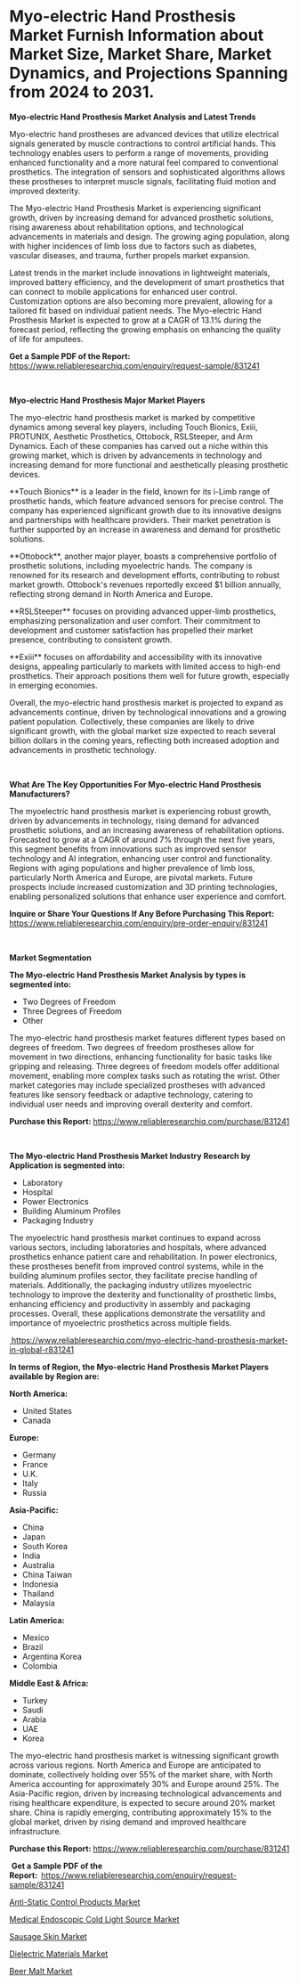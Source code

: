<p><h1>Myo-electric Hand Prosthesis Market Furnish Information about Market Size, Market Share, Market Dynamics, and Projections Spanning from 2024 to 2031.</h1></p><p><strong>Myo-electric Hand Prosthesis Market Analysis and Latest Trends</strong></p>
<p><p>Myo-electric hand prostheses are advanced devices that utilize electrical signals generated by muscle contractions to control artificial hands. This technology enables users to perform a range of movements, providing enhanced functionality and a more natural feel compared to conventional prosthetics. The integration of sensors and sophisticated algorithms allows these prostheses to interpret muscle signals, facilitating fluid motion and improved dexterity.</p><p>The Myo-electric Hand Prosthesis Market is experiencing significant growth, driven by increasing demand for advanced prosthetic solutions, rising awareness about rehabilitation options, and technological advancements in materials and design. The growing aging population, along with higher incidences of limb loss due to factors such as diabetes, vascular diseases, and trauma, further propels market expansion.</p><p>Latest trends in the market include innovations in lightweight materials, improved battery efficiency, and the development of smart prosthetics that can connect to mobile applications for enhanced user control. Customization options are also becoming more prevalent, allowing for a tailored fit based on individual patient needs. The Myo-electric Hand Prosthesis Market is expected to grow at a CAGR of 13.1% during the forecast period, reflecting the growing emphasis on enhancing the quality of life for amputees.</p></p>
<p><strong>Get a Sample PDF of the Report:&nbsp;</strong> <a href="https://www.reliableresearchiq.com/enquiry/request-sample/831241?utm_campaign=1137&utm_medium=2&utm_source=Github&utm_content=ia&utm_term=08102024&utm_id=myo-electric-hand-prosthesis">https://www.reliableresearchiq.com/enquiry/request-sample/831241</a></p>
<p>&nbsp;</p>
<p><strong>Myo-electric Hand Prosthesis Major Market Players</strong></p>
<p><p>The myo-electric hand prosthesis market is marked by competitive dynamics among several key players, including Touch Bionics, Exiii, PROTUNIX, Aesthetic Prosthetics, Ottobock, RSLSteeper, and Arm Dynamics. Each of these companies has carved out a niche within this growing market, which is driven by advancements in technology and increasing demand for more functional and aesthetically pleasing prosthetic devices.</p><p>**Touch Bionics** is a leader in the field, known for its i-Limb range of prosthetic hands, which feature advanced sensors for precise control. The company has experienced significant growth due to its innovative designs and partnerships with healthcare providers. Their market penetration is further supported by an increase in awareness and demand for prosthetic solutions.</p><p>**Ottobock**, another major player, boasts a comprehensive portfolio of prosthetic solutions, including myoelectric hands. The company is renowned for its research and development efforts, contributing to robust market growth. Ottobock's revenues reportedly exceed $1 billion annually, reflecting strong demand in North America and Europe.</p><p>**RSLSteeper** focuses on providing advanced upper-limb prosthetics, emphasizing personalization and user comfort. Their commitment to development and customer satisfaction has propelled their market presence, contributing to consistent growth.</p><p>**Exiii** focuses on affordability and accessibility with its innovative designs, appealing particularly to markets with limited access to high-end prosthetics. Their approach positions them well for future growth, especially in emerging economies.</p><p>Overall, the myo-electric hand prosthesis market is projected to expand as advancements continue, driven by technological innovations and a growing patient population. Collectively, these companies are likely to drive significant growth, with the global market size expected to reach several billion dollars in the coming years, reflecting both increased adoption and advancements in prosthetic technology.</p></p>
<p>&nbsp;</p>
<p><strong>What Are The Key Opportunities For Myo-electric Hand Prosthesis Manufacturers?</strong></p>
<p><p>The myoelectric hand prosthesis market is experiencing robust growth, driven by advancements in technology, rising demand for advanced prosthetic solutions, and an increasing awareness of rehabilitation options. Forecasted to grow at a CAGR of around 7% through the next five years, this segment benefits from innovations such as improved sensor technology and AI integration, enhancing user control and functionality. Regions with aging populations and higher prevalence of limb loss, particularly North America and Europe, are pivotal markets. Future prospects include increased customization and 3D printing technologies, enabling personalized solutions that enhance user experience and comfort.</p></p>
<p><strong>Inquire or Share Your Questions If Any Before Purchasing This Report:</strong> <a href="https://www.reliableresearchiq.com/enquiry/pre-order-enquiry/831241?utm_campaign=1137&utm_medium=2&utm_source=Github&utm_content=ia&utm_term=08102024&utm_id=myo-electric-hand-prosthesis">https://www.reliableresearchiq.com/enquiry/pre-order-enquiry/831241</a></p>
<p>&nbsp;</p>
<p><strong>Market Segmentation</strong></p>
<p><strong>The Myo-electric Hand Prosthesis Market Analysis by types is segmented into:</strong></p>
<p><ul><li>Two Degrees of Freedom</li><li>Three Degrees of Freedom</li><li>Other</li></ul></p>
<p><p>The myo-electric hand prosthesis market features different types based on degrees of freedom. Two degrees of freedom prostheses allow for movement in two directions, enhancing functionality for basic tasks like gripping and releasing. Three degrees of freedom models offer additional movement, enabling more complex tasks such as rotating the wrist. Other market categories may include specialized prostheses with advanced features like sensory feedback or adaptive technology, catering to individual user needs and improving overall dexterity and comfort.</p></p>
<p><strong>Purchase this Report:&nbsp;</strong><a href="https://www.reliableresearchiq.com/purchase/831241?utm_campaign=1137&utm_medium=2&utm_source=Github&utm_content=ia&utm_term=08102024&utm_id=myo-electric-hand-prosthesis">https://www.reliableresearchiq.com/purchase/831241</a></p>
<p>&nbsp;</p>
<p><strong>The Myo-electric Hand Prosthesis Market Industry Research by Application is segmented into:</strong></p>
<p><ul><li>Laboratory</li><li>Hospital</li><li>Power Electronics</li><li>Building Aluminum Profiles</li><li>Packaging Industry</li></ul></p>
<p><p>The myoelectric hand prosthesis market continues to expand across various sectors, including laboratories and hospitals, where advanced prosthetics enhance patient care and rehabilitation. In power electronics, these prostheses benefit from improved control systems, while in the building aluminum profiles sector, they facilitate precise handling of materials. Additionally, the packaging industry utilizes myoelectric technology to improve the dexterity and functionality of prosthetic limbs, enhancing efficiency and productivity in assembly and packaging processes. Overall, these applications demonstrate the versatility and importance of myoelectric prosthetics across multiple fields.</p></p>
<p><a href="https://www.reliableresearchiq.com/myo-electric-hand-prosthesis-market-in-global-r831241?utm_campaign=1137&utm_medium=2&utm_source=Github&utm_content=ia&utm_term=08102024&utm_id=myo-electric-hand-prosthesis">&nbsp;https://www.reliableresearchiq.com/myo-electric-hand-prosthesis-market-in-global-r831241</a></p>
<p><strong>In terms of Region, the Myo-electric Hand Prosthesis Market Players available by Region are:</strong></p>
<p>
    <p> <strong> North America: </strong>
        <ul>
            <li>United States</li>
            <li>Canada</li>
        </ul>
        </p> 
    <p> <strong> Europe: </strong>
        <ul>
            <li>Germany</li>
            <li>France</li>
            <li>U.K.</li>
            <li>Italy</li>
            <li>Russia</li>
        </ul>
        </p> 
    <p> <strong> Asia-Pacific: </strong>
        <ul>
            <li>China</li>
            <li>Japan</li>
            <li>South Korea</li>
            <li>India</li>
            <li>Australia</li>
            <li>China Taiwan</li>
            <li>Indonesia</li>
            <li>Thailand</li>
            <li>Malaysia</li>
        </ul>
        </p> 
    <p> <strong> Latin America: </strong>
        <ul>
            <li>Mexico</li>
            <li>Brazil</li>
            <li>Argentina Korea</li>
            <li>Colombia</li>
        </ul>
        </p> 
    <p> <strong> Middle East & Africa: </strong>
        <ul>
            <li>Turkey</li>
            <li>Saudi</li>
            <li>Arabia</li>
            <li>UAE</li>
            <li>Korea</li>
        </ul>
    </p>
    </p>
<p><p>The myo-electric hand prosthesis market is witnessing significant growth across various regions. North America and Europe are anticipated to dominate, collectively holding over 55% of the market share, with North America accounting for approximately 30% and Europe around 25%. The Asia-Pacific region, driven by increasing technological advancements and rising healthcare expenditure, is expected to secure around 20% market share. China is rapidly emerging, contributing approximately 15% to the global market, driven by rising demand and improved healthcare infrastructure.</p></p>
<p><strong>Purchase this Report: </strong><a href="https://www.reliableresearchiq.com/purchase/831241?utm_campaign=1137&utm_medium=2&utm_source=Github&utm_content=ia&utm_term=08102024&utm_id=myo-electric-hand-prosthesis">https://www.reliableresearchiq.com/purchase/831241</a></p>
<p>&nbsp;<strong>Get a Sample PDF of the Report:&nbsp;&nbsp;</strong><a href="https://www.reliableresearchiq.com/enquiry/request-sample/831241?utm_campaign=1137&utm_medium=2&utm_source=Github&utm_content=ia&utm_term=08102024&utm_id=myo-electric-hand-prosthesis">https://www.reliableresearchiq.com/enquiry/request-sample/831241</a></p>
<p><strong></strong></p>
<p><p><a href="https://github.com/greggdurhan6d03/Market-Research-Report-List-1/blob/main/anti-static-control-products-market.md?utm_campaign=1137&utm_medium=2&utm_source=Github&utm_content=ia&utm_term=08102024&utm_id=myo-electric-hand-prosthesis">Anti-Static Control Products Market</a></p><p><a href="https://github.com/twableoafc/Market-Research-Report-List-1/blob/main/medical-endoscopic-cold-light-source-market.md?utm_campaign=1137&utm_medium=2&utm_source=Github&utm_content=ia&utm_term=08102024&utm_id=myo-electric-hand-prosthesis">Medical Endoscopic Cold Light Source Market</a></p><p><a href="https://issuu.com/reportprime-2/docs/sausage-skin-market-size-2030.pptx_d2c3f73849cf28?utm_campaign=1137&utm_medium=2&utm_source=Github&utm_content=ia&utm_term=08102024&utm_id=myo-electric-hand-prosthesis">Sausage Skin Market</a></p><p><a href="https://www.linkedin.com/pulse/opportunities-challenges-dielectric-materials-market-strategic-w4m7e?utm_campaign=1137&utm_medium=2&utm_source=Github&utm_content=ia&utm_term=08102024&utm_id=myo-electric-hand-prosthesis">Dielectric Materials Market</a></p><p><a href="https://issuu.com/reportprime-2/docs/beer-malt-market-size-2030.pptx_721f375ceb3b34?utm_campaign=1137&utm_medium=2&utm_source=Github&utm_content=ia&utm_term=08102024&utm_id=myo-electric-hand-prosthesis">Beer Malt Market</a></p></p>